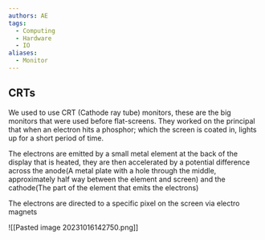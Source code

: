 ```yaml
---
authors: AE
tags:
  - Computing
  - Hardware
  - IO
aliases:
  - Monitor
---
```

## CRTs

We used to use CRT (Cathode ray tube) monitors, these are the big monitors that were used before flat-screens.
They worked on the principal that when an electron hits a phosphor; which the screen is coated in, lights up for a short period of time.

The electrons are emitted by a small metal element at the back of the display that is heated, they are then accelerated by a potential difference across the anode(A metal plate with a hole through the middle, approximately half way between the element and screen) and the cathode(The part of the element that emits the electrons)

The electrons are directed to a specific pixel on the screen via electro magnets 

![[Pasted image 20231016142750.png]]


